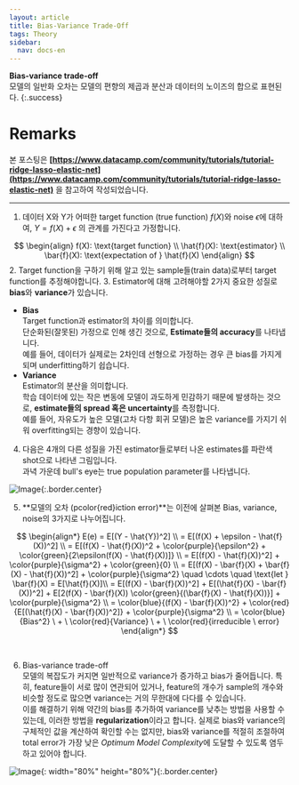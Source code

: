 ```yaml
---
layout: article
title: Bias-Variance Trade-Off
tags: Theory
sidebar:
  nav: docs-en
---
```


**Bias-variance trade-off** <br> 모델의 일반화 오차는 모델의 편향의 제곱과 분산과 데이터의 노이즈의 합으로 표현된다.
{:.success}

<!-- more -->

# Remarks
본 포스팅은 **[https://www.datacamp.com/community/tutorials/tutorial-ridge-lasso-elastic-net](https://www.datacamp.com/community/tutorials/tutorial-ridge-lasso-elastic-net)** 을 참고하여 작성되었습니다.

---

1. 데이터 X와 Y가 어떠한 target function (true function) $f(X)$와 noise $\epsilon$에 대하여, $Y = f(X) + \epsilon$ 의 관계를 가진다고 가정합니다. <br>

$$
\begin{align}
f(X): \text{target function} \\
\hat{f}(X): \text{estimator} \\
\bar{f}(X): \text{expectation of } \hat{f}(X)
\end{align}
$$
2. Target function을 구하기 위해 알고 있는 sample들(train data)로부터 target function를 추정해야합니다.
3. Estimator에 대해 고려해야할 2가지 중요한 성질로 **bias**와 **variance**가 있습니다.
- **Bias** <br>
Target function과 estimator의 차이를 의미합니다. <br>
단순화된(잘못된) 가정으로 인해 생긴 것으로, **Estimate들의 accuracy**를 나타냅니다. <br>
예를 들어, 데이터가 실제로는 2차인데 선형으로 가정하는 경우 큰 bias를 가지게 되며 underfitting하기 쉽습니다. <br>
- **Variance** <br>
Estimator의 분산을 의미합니다. <br>
학습 데이터에 있는 작은 변동에 모델이 과도하게 민감하기 때문에 발생하는 것으로, **estimate들의 spread 혹은 uncertainty**를 측정합니다. <br>
예를 들어, 자유도가 높은 모델(고차 다항 회귀 모델)은 높은 variance를 가지기 쉬워 overfitting되는 경향이 있습니다. <br>

4. 다음은 4개의 다른 성질을 가진 estimator들로부터 나온 estimates를 파란색 shot으로 나타낸 그림입니다. <br>
과녁 가운데 bull's eye는 true population parameter를 나타냅니다. <br>

![Image](https://res.cloudinary.com/dyd911kmh/image/upload/f_auto,q_auto:best/v1543418451/bias_vs_variance_swxhxx.jpg){:.border.center}

5. **모델의 오차 (pcolor{red}iction error)**는 이전에 살펴본 Bias, variance, noise의 3가지로 나누어집니다. <br>

$$
\begin{align*}
E(e) = E[(Y - \hat{Y})^2] \\
= E[(f(X) + \epsilon - \hat{f}(X))^2] \\
= E[(f(X) - \hat{f}(X))^2 + \color{purple}{\epsilon^2} + \color{green}{2\epsilon(f(X) - \hat{f}(X))]} \\
= E[(f(X) - \hat{f}(X))^2] + \color{purple}{\sigma^2} + \color{green}{0} \\
= E[(f(X) - \bar{f}(X) + \bar{f}(X) - \hat{f}(X))^2] + \color{purple}{\sigma^2} \quad \cdots \quad \text{let } \bar{f}(X) = E[\hat{f}(X)]\\
= E[(f(X) - \bar{f}(X))^2] + E[(\hat{f}(X) - \bar{f}(X))^2] + E[2(f(X) - \bar{f}(X)) \color{green}{(\bar{f}(X) - \hat{f}(X))}] + \color{purple}{\sigma^2} \\
= \color{blue}{(f(X) - \bar{f}(X))^2} + \color{red}{E[(\hat{f}(X) - \bar{f}(X))^2]} + \color{purple}{\sigma^2} \\
= \color{blue}{Bias^2} \ + \ \color{red}{Variance} \ + \ \color{red}{irreducible \ error}
\end{align*}
$$

<br>


6. Bias-variance trade-off <br>
모델의 복잡도가 커지면 일반적으로 variance가 증가하고 bias가 줄어듭니다. 특히, feature들이 서로 많이 연관되어 있거나, feature의 개수가 sample의 개수와 비슷할 정도로 많으면 variance는 거의 무한대에 다다를 수 있습니다. <br>
이를 해결하기 위해 약간의 bias를 추가하여 variance를 낮추는 방법을 사용할 수 있는데, 이러한 방법을 **regularization**이라고 합니다. 실제로 bias와 variance의 구체적인 값을 계산하여 확인할 수는 없지만, bias와 variance를 적절히 조절하여 total error가 가장 낮은 *Optimum Model Complexity*에 도달할 수 있도록 염두하고 있어야 합니다.

![Image](https://res.cloudinary.com/dyd911kmh/image/upload/f_auto,q_auto:best/v1543418451/tradeoff_sevifm.png){: width="80%" height="80%"}{:.border.center}
